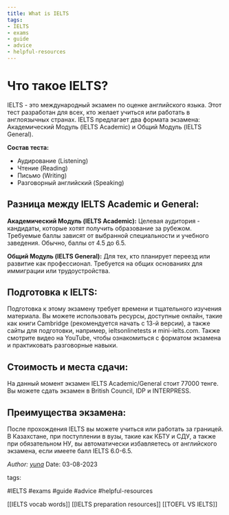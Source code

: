 ```yaml
---
title: What is IELTS 
tags:
- IELTS
- exams
- guide
- advice
- helpful-resources
---
```


# Что такое IELTS?

IELTS - это международный экзамен по оценке английского языка. Этот тест разработан для всех, кто желает учиться или работать в англоязычных странах. IELTS предлагает два формата экзамена: Академический Модуль (IELTS Academic) и Общий Модуль (IELTS General).

**Состав теста:**
- Аудирование (Listening)
- Чтение (Reading)
- Письмо (Writing)
- Разговорный английский (Speaking)

## Разница между IELTS Academic и General:

**Академический Модуль (IELTS Academic):**
Целевая аудитория - кандидаты, которые хотят получить образование за рубежом. Требуемые баллы зависят от выбранной специальности и учебного заведения. Обычно, баллы от 4.5 до 6.5.

**Общий Модуль (IELTS General):**
Для тех, кто планирует переезд или развитие как профессионал. Требуется на общих основаниях для иммиграции или трудоустройства.

## Подготовка к IELTS:

Подготовка к этому экзамену требует времени и тщательного изучения материала. Вы можете использовать ресурсы, доступные онлайн, такие как книги Cambridge (рекомендуется начать с 13-й версии), а также сайты для подготовки, например, ieltsonlinetests и mini-ielts.com. Также смотрите видео на YouTube, чтобы ознакомиться с форматом экзамена и практиковать разговорные навыки.

## Стоимость и места сдачи:

На данный момент экзамен IELTS Academic/General стоит 77000 тенге. Вы можете сдать экзамен в British Council, IDP и INTERPRESS.

## Преимущества экзамена:

После прохождения IELTS вы можете учиться или работать за границей. В Казахстане, при поступлении в вузы, такие как КБТУ и СДУ, а также при обязательном НУ, вы автоматически избавляетесь от английского экзамена, если имеете балл IELTS 6.0-6.5.

*Author: [yuna](https://t.me/auilt)*
Date: 03-08-2023

tags:

#IELTS
#exams
#guide 
#advice
#helpful-resources

[[IELTS vocab words]]
[[IELTS preparation resources]]
[[TOEFL VS IELTS]]




